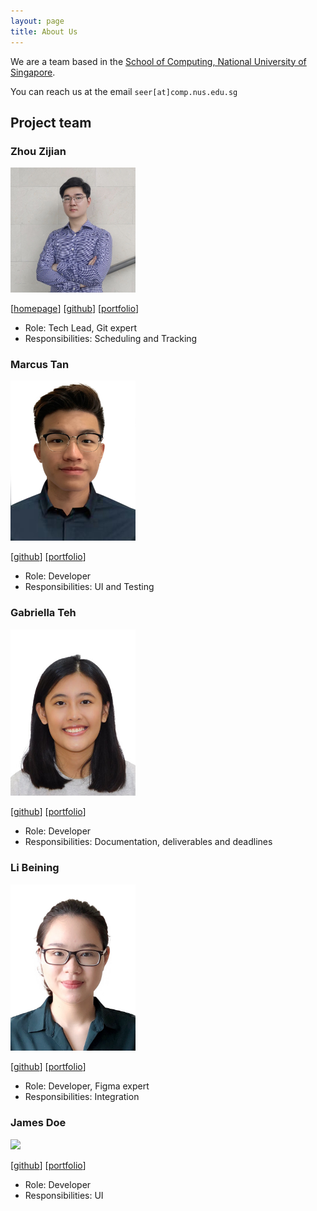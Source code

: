 ```yaml
---
layout: page
title: About Us
---
```


We are a team based in the [School of Computing, National University of Singapore](http://www.comp.nus.edu.sg).

You can reach us at the email `seer[at]comp.nus.edu.sg`

## Project team

### Zhou Zijian

<img src="images/bobbyzhouzijian.png" width="200px">

[[homepage](http://www.zijianzhou.com/)]
[[github](https://github.com/BobbyZhouZijian)]
[[portfolio](team/bobbyzhouzijian.md)]

* Role: Tech Lead, Git expert
* Responsibilities: Scheduling and Tracking

### Marcus Tan

<img src="images/marctzh.png" width="200px">

[[github](http://github.com/marctzh)]
[[portfolio](team/marctzh.md)]

* Role: Developer
* Responsibilities: UI and Testing

### Gabriella Teh

<img src="images/gabriellateh.png" width="200px">

[[github](http://github.com/gabriellateh)] [[portfolio](team/gabriellateh.md)]

* Role: Developer
* Responsibilities: Documentation, deliverables and deadlines

### Li Beining

<img src="images/dearvae.png" width="200px">

[[github](http://github.com/dearvae)]
[[portfolio](team/dearvae.md)]

* Role: Developer, Figma expert
* Responsibilities: Integration 

### James Doe

<img src="images/johndoe.png" width="200px">

[[github](http://github.com/johndoe)]
[[portfolio](team/template.md)]

* Role: Developer
* Responsibilities: UI
